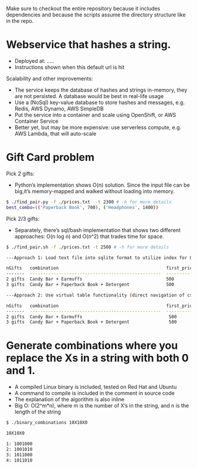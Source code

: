 Make sure to checkout the entire repository because it includes dependencies and because the scripts assume the directory structure like in the repo. 

# Webservice that hashes a string.
- Deployed at: .....
- Instructions shown when this default url is hit

Scalability and other improvements: 
- The service keeps the database of hashes and strings in-memory, they are not persisted. A database would be best in real-life usage
 - Use a (NoSql) key-value database to store hashes and messages, e.g. Redis, AWS Dynamo, AWS SimpleDB
- Put the service into a container and scale using OpenShift, or AWS Container Service
- Better yet, but may be more expensive: use serverless compute, e.g. AWS Lambda, that will auto-scale

# Gift Card problem
Pick 2 gifts:
- Python’s implementation shows O(n) solution. Since the input file can be big,it’s memory-mapped and walked without loading into memory. 
```sh
$ ./find_pair.py -f ./prices.txt  -t 2300 # -h for more details
best_combo=(('Paperback Book', 700), ('Headphones', 1400))
```
Pick 2/3 gifts:
- Separately, there’s sql/bash implementation that shows two different approaches: O(n log n) and O(n^2) that trades time for space.
```sh
$ ./find_pair.sh -f ./prices.txt -t 2500 # -h for more details

---Approach 1: Load text file into sqlite format to utilize index for O(n log n) - see help(-h) for details and scanstats(-d)---

nGifts   combination                                         first_price  second_price  third_price  summ
-------  --------------------------------------------------  -----------  ------------  -----------  ----------
2 gifts  Candy Bar + Earmuffs                                500          2000          NA           2500
3 gifts  Candy Bar + Paperback Book + Detergent              500          700           1000         2200

---Approach 2: Use virtual table functionality (direct navigation of csv without copying  into sqlite format): O(n^2) - see help(-h) for details and scanstats(-d)---

nGifts   combination                                         first_price  second_price  third_price  summ
-------  --------------------------------------------------  -----------  ------------  -----------  ----------
2 gifts  Candy Bar + Earmuffs                                 500          2000         NA           2500
3 gifts  Candy Bar + Paperback Book + Detergent               500          700           1000        2200

```

# Generate combinations where you replace the Xs in a string with both 0 and 1.
- A compiled Linux binary is included, tested on Red Hat and Ubuntu
- A command to compile is included in the comment in source code 
- The explanation of the algorithm is also inline
- Big O: O(2^m*n), where m is the number of X’s in the string, and n is the length of the string 
```sh
$ ./binary_combinations 10X10X0

10X10X0

1: 1001000
2: 1001010
3: 1011000
4: 1011010

```



